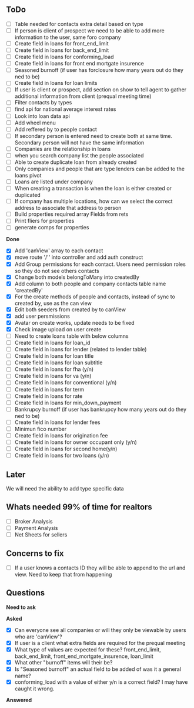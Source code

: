 ## ToDo
- [ ] Table needed for contacts extra detail based on type
- [ ] If person is client of prospect we need to be able to add more information to the user, same foro company
- [ ] Create field in loans for front_end_limit
- [ ] Create field in loans for back_end_limit
- [ ] Create field in loans for conforming_load
- [ ] Create field in loans for front end mortgate insurence
- [ ] Seasoned burnoff (if user has forclosure how many years out do they ned to be)
- [ ] Create field in loans for loan limits
- [ ] If user is client or prospect, add section on show to tell agent to gather additional information from client (prequal meeting time)
- [ ] Filter contacts by types
- [ ] find api for national average interest rates
- [ ] Look into loan data api
- [ ] Add wheel menu
- [ ] Add reffered by to people contact
- [ ] If secondary person is entered need to create both at same time. Secondary person will not have the same information
- [ ] Companies are the relationship in loans
- [ ] when you search company list the people associated
- [ ] Able to create duplicate loan from already created
- [ ] Only companies and people that are type lenders can be added to the loans pivot
- [ ] Loans are listed under company
- [ ] When creating a transaction is when the loan is either created or duplicated
- [ ] If company has multiple locations, how can we select the correct address to associate that address to person
- [ ] Build properties required array Fields from rets
- [ ] Print fliers for properties
- [ ] generate comps for properties

**Done**
- [x] Add 'canView' array to each contact
- [x] move route '/'' into controller and add auth construct
- [x] Add Group permissions for each contact. Users need permission roles so they do not see others contacts
- [x] Change both models belongToMany into createdBy
- [x] Add column to both people and company contacts table name 'createdBy'
- [x] For the create methods of people and contacts, instead of sync to created by, use as the can view
- [x] Edit both seeders from created by to canView
- [x] add user persmissions
- [x] Avatar on create works, update needs to be fixed
- [x] Check image upload on user create
- [ ] Need to create loans table with below columns
- [ ] Create field in loans for loan_id
- [ ] Create field in loans for lender (related to lender table)
- [ ] Create field in loans for loan title
- [ ] Create field in loans for loan subtitle
- [ ] Create field in loans for fha (y/n)
- [ ] Create field in loans for va (y/n)
- [ ] Create field in loans for conventional (y/n)
- [ ] Create field in loans for term
- [ ] Create field in loans for rate
- [ ] Create field in loans for min_down_payment
- [ ] Bankrupcy burnoff (if user has bankrupcy how many years out do they ned to be)
- [ ] Create field in loans for lender fees
- [ ] Minimun fico number
- [ ] Create field in loans for origination fee
- [ ] Create field in loans for owner occupant only (y/n)
- [ ] Create field in loans for second home(y/n)
- [ ] Create field in loans for two loans (y/n)

## Later
We will need the ability to add type specific data

## Whats needed 99% of time for realtors
- [ ] Broker Analysis
- [ ] Payment Analysis
- [ ] Net Sheets for sellers

## Concerns to fix
- [ ] If a user knows a contacts ID they will be able to append to the url and view. Need to keep that from happening

## Questions
**Need to ask**

**Asked**
- [x] Can everyone see all companies or will they only be viewable by users who are 'canView'?
- [x] If user is a client what extra fields are required for the prequal meeting
- [x] What type of values are expected for these? front_end_limit, back_end_limit, front_end_mortgate_insurence, loan_limit
- [x] What other "burnoff" items will their be?
- [x] Is "Seasoned burnoff" an actual field to be added of was it a general name?
- [x] conforming_load with a value of either y/n is a correct field? I may have caught it wrong.

**Answered**
